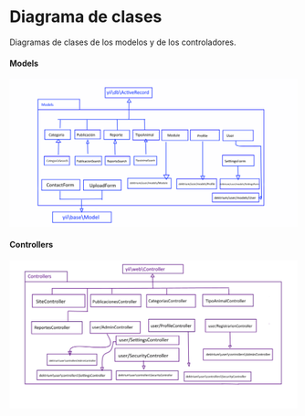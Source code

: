 Diagrama de clases
========================================

 Diagramas de clases de los modelos y de los controladores.

#### Models

![Models](img/models.PNG)

#### Controllers

![Models](img/controllers.PNG)
